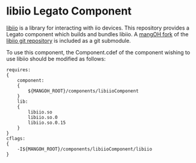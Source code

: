 # libiio Legato Component

[libiio](https://wiki.analog.com/resources/tools-software/linux-software/libiio) is a library for
interacting with iio devices. This repository provides a Legato component which builds and bundles
libiio. A [mangOH fork](https://github.com/mangOH/libiio) of the [libiio git repository](
https://github.com/analogdevicesinc/libiio) is included as a git submodule.

To use this component, the Component.cdef of the component wishing to use libiio should be modified
as follows:
```
requires:
{
    component:
    {
        ${MANGOH_ROOT}/components/libiioComponent
    }
    lib:
    {
        libiio.so
        libiio.so.0
        libiio.so.0.15
    }
}
cflags:
{
    -I${MANGOH_ROOT}/components/libiioComponent/libiio
}
```
